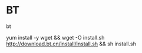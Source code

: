 # BT
bt

yum install -y wget && wget -O install.sh http://download.bt.cn/install/install.sh && sh install.sh
